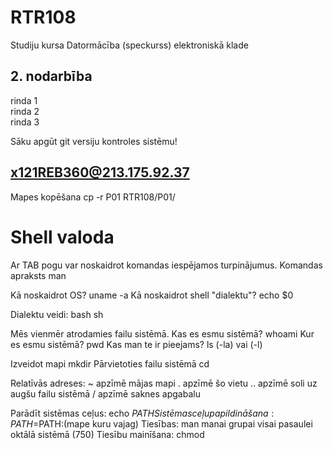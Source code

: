 # RTR108
Studiju kursa Datormācība (speckurss) elektroniskā klade
## 2. nodarbība
rinda 1  
rinda 2  
rinda 3  

Sāku apgūt git versiju kontroles sistēmu!

## x121REB360@213.175.92.37

Mapes kopēšana   cp -r P01 RTR108/P01/

# Shell valoda

Ar TAB pogu var noskaidrot komandas iespējamos turpinājumus.
Komandas apraksts   man

Kā noskaidrot OS?  uname -a
Kā noskaidrot shell "dialektu"?  echo $0

Dialektu veidi:
bash
sh

Mēs vienmēr atrodamies failu sistēmā.
Kas es esmu sistēmā?  whoami
Kur es esmu sistēmā?  pwd
Kas man te ir pieejams?  ls (-la) vai (-l)

Izveidot mapi   mkdir
Pārvietoties failu sistēmā   cd

Relatīvās adreses:
~ apzīmē mājas mapi
. apzīmē šo vietu
.. apzīmē soli uz augšu failu sistēmā
/ apzīmē saknes apgabalu

Parādīt sistēmas ceļus:  echo $PATH
Sistēmas ceļu papildināšana: PATH=$PATH:(mape kuru vajag)
Tiesības: man   manai grupai  visai pasaulei     oktālā sistēmā  (750) 
Tiesību mainīšana: chmod
